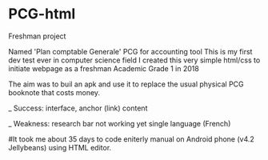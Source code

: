 # PCG-html
Freshman project

Named 'Plan comptable Generale' PCG for accounting tool
This is my first dev test ever in computer science field
I created this very simple html/css to initiate webpage as a freshman Academic Grade 1 in 2018

The aim was to buil an apk and use it to replace the usual  physical PCG booknote that costs money.

_ Success:
interface, anchor (link)
content

_ Weakness:
research bar not working yet
single language (French)


#It took me about 35 days to code eniterly manual on Android phone (v4.2 Jellybeans) using HTML editor.

